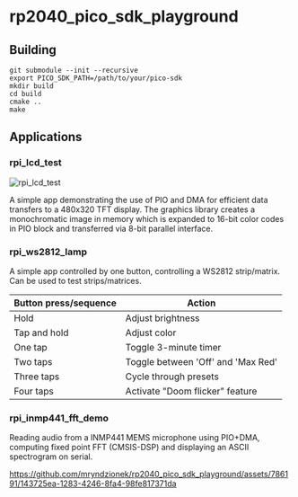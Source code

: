 # rp2040_pico_sdk_playground

## Building

```
git submodule --init --recursive
export PICO_SDK_PATH=/path/to/your/pico-sdk
mkdir build
cd build
cmake ..
make
```

## Applications

### rpi_lcd_test

![rpi_lcd_test](images/rpi_lcd_test.gif)

A simple app demonstrating the use of PIO and DMA for
efficient data transfers to a 480x320 TFT display.
The graphics library creates a monochromatic image
in memory which is expanded to 16-bit color codes
in PIO block and transferred via 8-bit parallel
interface.

### rpi_ws2812_lamp

A simple app controlled by one button, controlling
a WS2812 strip/matrix. Can be used to test strips/matrices.

| Button press/sequence | Action                             |
|-----------------------|------------------------------------|
| Hold                  | Adjust brightness                  |
| Tap and hold          | Adjust color                       |
| One tap               | Toggle 3-minute timer              |
| Two taps              | Toggle between 'Off' and 'Max Red' |
| Three taps            | Cycle through presets              |
| Four taps             | Activate "Doom flicker" feature    |


### rpi_inmp441_fft_demo

Reading audio from a INMP441 MEMS microphone using PIO+DMA,
computing fixed point FFT (CMSIS-DSP) and displaying an ASCII
spectrogram on serial.

https://github.com/mryndzionek/rp2040_pico_sdk_playground/assets/786191/143725ea-1283-4246-8fa4-98fe817371da
